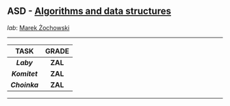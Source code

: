 ## ASD - [Algorithms and data structures](https://usosweb.mimuw.edu.pl/kontroler.php?_action=katalog2%2Fprzedmioty%2FpokazPrzedmiot&kod=1000-213bASD&lang=en)

_lab_: [Marek Żochowski](https://usosweb.mimuw.edu.pl/kontroler.php?_action=katalog2/osoby/pokazOsobe&os_id=342455)

---

|     TASK      |  GRADE  |
|:-------------:|:-------:|
|  **_Laby_**   | **ZAL** |
| **_Komitet_** | **ZAL** |
| **_Choinka_** | **ZAL** |

---
